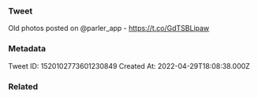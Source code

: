 ### Tweet
Old photos posted on @parler_app - https://t.co/GdTSBLipaw

### Metadata
Tweet ID: 1520102773601230849
Created At: 2022-04-29T18:08:38.000Z

### Related

